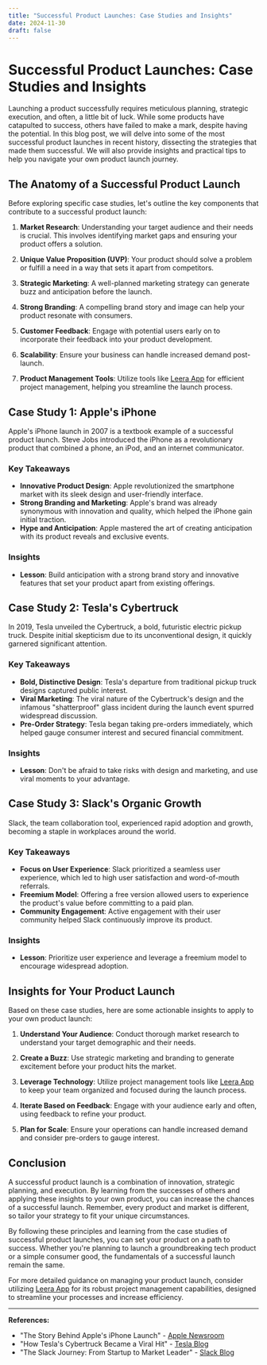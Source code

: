 ```yaml
---
title: "Successful Product Launches: Case Studies and Insights"
date: 2024-11-30
draft: false
---
```

# Successful Product Launches: Case Studies and Insights

Launching a product successfully requires meticulous planning, strategic execution, and often, a little bit of luck. While some products have catapulted to success, others have failed to make a mark, despite having the potential. In this blog post, we will delve into some of the most successful product launches in recent history, dissecting the strategies that made them successful. We will also provide insights and practical tips to help you navigate your own product launch journey.

## The Anatomy of a Successful Product Launch

Before exploring specific case studies, let's outline the key components that contribute to a successful product launch:

1. **Market Research**: Understanding your target audience and their needs is crucial. This involves identifying market gaps and ensuring your product offers a solution.

2. **Unique Value Proposition (UVP)**: Your product should solve a problem or fulfill a need in a way that sets it apart from competitors.

3. **Strategic Marketing**: A well-planned marketing strategy can generate buzz and anticipation before the launch.

4. **Strong Branding**: A compelling brand story and image can help your product resonate with consumers.

5. **Customer Feedback**: Engage with potential users early on to incorporate their feedback into your product development.

6. **Scalability**: Ensure your business can handle increased demand post-launch.

7. **Product Management Tools**: Utilize tools like [Leera App](https://leera.app) for efficient project management, helping you streamline the launch process.

## Case Study 1: Apple's iPhone

Apple's iPhone launch in 2007 is a textbook example of a successful product launch. Steve Jobs introduced the iPhone as a revolutionary product that combined a phone, an iPod, and an internet communicator.

### Key Takeaways

- **Innovative Product Design**: Apple revolutionized the smartphone market with its sleek design and user-friendly interface.
- **Strong Branding and Marketing**: Apple's brand was already synonymous with innovation and quality, which helped the iPhone gain initial traction.
- **Hype and Anticipation**: Apple mastered the art of creating anticipation with its product reveals and exclusive events.

### Insights

- **Lesson**: Build anticipation with a strong brand story and innovative features that set your product apart from existing offerings.

## Case Study 2: Tesla's Cybertruck

In 2019, Tesla unveiled the Cybertruck, a bold, futuristic electric pickup truck. Despite initial skepticism due to its unconventional design, it quickly garnered significant attention.

### Key Takeaways

- **Bold, Distinctive Design**: Tesla's departure from traditional pickup truck designs captured public interest.
- **Viral Marketing**: The viral nature of the Cybertruck's design and the infamous "shatterproof" glass incident during the launch event spurred widespread discussion.
- **Pre-Order Strategy**: Tesla began taking pre-orders immediately, which helped gauge consumer interest and secured financial commitment.

### Insights

- **Lesson**: Don't be afraid to take risks with design and marketing, and use viral moments to your advantage.

## Case Study 3: Slack's Organic Growth

Slack, the team collaboration tool, experienced rapid adoption and growth, becoming a staple in workplaces around the world.

### Key Takeaways

- **Focus on User Experience**: Slack prioritized a seamless user experience, which led to high user satisfaction and word-of-mouth referrals.
- **Freemium Model**: Offering a free version allowed users to experience the product's value before committing to a paid plan.
- **Community Engagement**: Active engagement with their user community helped Slack continuously improve its product.

### Insights

- **Lesson**: Prioritize user experience and leverage a freemium model to encourage widespread adoption.

## Insights for Your Product Launch

Based on these case studies, here are some actionable insights to apply to your own product launch:

1. **Understand Your Audience**: Conduct thorough market research to understand your target demographic and their needs.

2. **Create a Buzz**: Use strategic marketing and branding to generate excitement before your product hits the market.

3. **Leverage Technology**: Utilize project management tools like [Leera App](https://leera.app) to keep your team organized and focused during the launch process.

4. **Iterate Based on Feedback**: Engage with your audience early and often, using feedback to refine your product.

5. **Plan for Scale**: Ensure your operations can handle increased demand and consider pre-orders to gauge interest.

## Conclusion

A successful product launch is a combination of innovation, strategic planning, and execution. By learning from the successes of others and applying these insights to your own product, you can increase the chances of a successful launch. Remember, every product and market is different, so tailor your strategy to fit your unique circumstances.

By following these principles and learning from the case studies of successful product launches, you can set your product on a path to success. Whether you're planning to launch a groundbreaking tech product or a simple consumer good, the fundamentals of a successful launch remain the same.

For more detailed guidance on managing your product launch, consider utilizing [Leera App](https://leera.app) for its robust project management capabilities, designed to streamline your processes and increase efficiency.

---

**References:**

- "The Story Behind Apple's iPhone Launch" - [Apple Newsroom](https://www.apple.com/newsroom)
- "How Tesla's Cybertruck Became a Viral Hit" - [Tesla Blog](https://www.tesla.com/blog)
- "The Slack Journey: From Startup to Market Leader" - [Slack Blog](https://slack.com/blog)
